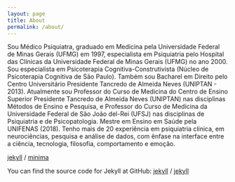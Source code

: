 ```yaml
---
layout: page
title: About
permalink: /about/
---
```


 Sou Médico Psiquiatra, graduado em Medicina pela Universidade Federal de Minas Gerais (UFMG) em 1997, especialista em Psiquiatria pelo Hospital das Clínicas da Universidade Federal de Minas Gerais (UFMG) no ano 2000. 
 Sou especialista em Psicoterapia Cognitiva-Construtivista (Núcleo de Psicoterapia Cognitiva de São Paulo). 
 Também sou Bacharel em Direito pelo Centro Universitário Presidente Tancredo de Almeida Neves (UNIPTAN - 2013). 
 Atualmente sou Professor do Curso de Medicina do Centro de Ensino Superior Presidente Tancredo de Almeida Neves (UNIPTAN) nas disciplinas Métodos de Ensino e Pesquisa,
 e Professor do Curso de Medicina da Universidade Federal de São João del-Rei (UFSJ) nas disciplinas de Psiquiatria e de Psicopatologia. 
 Mestre em Ensino em Saúde pela UNIFENAS (2018). 
 Tenho mais de 20 experiência em psiquiatria clínica, em neurociências, pesquisa e análise de dados, com ênfase na interface entre a ciência, tecnologia, filosofia, comportamento e emoção.
 
[jekyll][jekyll-organization] /
[minima](https://github.com/jekyll/minima)

You can find the source code for Jekyll at GitHub:
[jekyll][jekyll-organization] /
[jekyll](https://github.com/jekyll/jekyll)


[jekyll-organization]: https://github.com/jekyll
